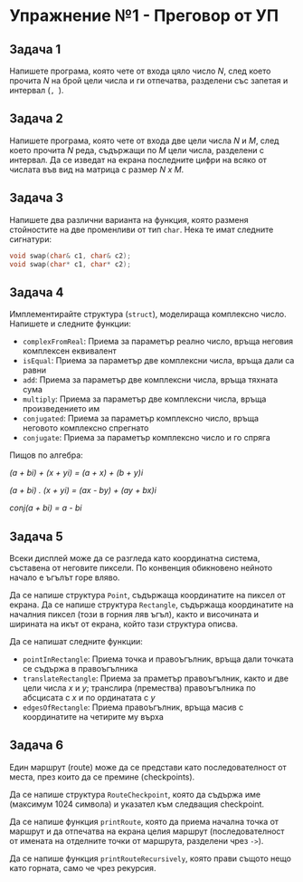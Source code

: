 # Упражнение №1 - Преговор от УП


## Задача 1

Напишете програма, която чете от входа цяло число *N*, след което прочита *N* на брой цели числа и ги отпечатва, разделени със запетая и интервал (`, `).

## Задача 2

Напишете програма, която чете от входа две цели числа *N* и *M*, след което прочита *N* реда, съдържащи по *M* цели числа, разделени с интервал. Да се изведат на екрана последните цифри на всяко от числата във вид на матрица с размер *N x M*.

## Задача 3

Напишете два различни варианта на функция, която разменя стойностите на две променливи от тип `char`. Нека те имат следните сигнатури:

```cpp
void swap(char& c1, char& c2);
void swap(char* c1, char* c2);
```

## Задача 4

Имплементирайте структура (`struct`), моделираща комплексно число. Напишете и следните функции:

* `complexFromReal`: Приема за параметър реално число, връща неговия комплексен еквивалент
* `isEqual`: Приема за параметър две комплексни числа, връща дали са равни
* `add`: Приема за параметър две комплексни числа, връща тяхната сума
* `multiply`: Приема за параметър две комплексни числа, връща произведението им
* `conjugated`: Приема за параметър комплексно число, връща неговото комплексно спрегнато
* `conjugate`: Приема за параметър комплексно число и го спряга

Пищов по алгебра:

*(a + bi) + (x + yi) = (a + x) + (b + y)i*

*(a + bi) . (x + yi) = (ax - by) + (ay + bx)i*

*conj(a + bi) = a - bi*

## Задача 5

Всеки дисплей може да се разгледа като координатна система, съставена от неговите пиксели. По конвенция обикновено нейното начало е ъгълът горе вляво.

Да се напише структура `Point`, съдържаща координатите на пиксел от екрана. Да се напише структура `Rectangle`, съдържаща координатите на началния пиксел (този в горния ляв ъгъл), както и височината и ширината на икът от екрана, който тази структура описва.

Да се напишат следните функции:

* `pointInRectangle`: Приема точка и правоъгълник, връща дали точката се съдържа в правоъгълника
* `translateRectangle`: Приема за праметър правоъгълник, както и две цели числа *x* и *y*; транслира (премества) правоъгълника по абсцисата с *x* и по ординатата с *y*
* `edgesOfRectangle`: Приема правоъгълник, връща масив с координатите на четирите му върха

## Задача 6

Един маршрут (route) може да се представи като последователност от места, през които да се премине (checkpoints).

Да се напише структура `RouteCheckpoint`, която да съдържа име (максимум 1024 символа) и указател към следващия checkpoint.

Да се напише функция `printRoute`, която да приема начална точка от маршрут и да отпечатва на екрана целия маршрут (последователност от имената на отделните точки от маршрута, разделени чрез `->`).

Да се напише функция `printRouteRecursively`, която прави същото нещо като горната, само че чрез рекурсия.